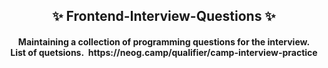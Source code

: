 <h2 align="center"> ✨ Frontend-Interview-Questions ✨ </h2>
<h4 align="center">Maintaining a collection of programming questions for the interview.<br />
List of quetsions.&nbsp; https://neog.camp/qualifier/camp-interview-practice </h4>
